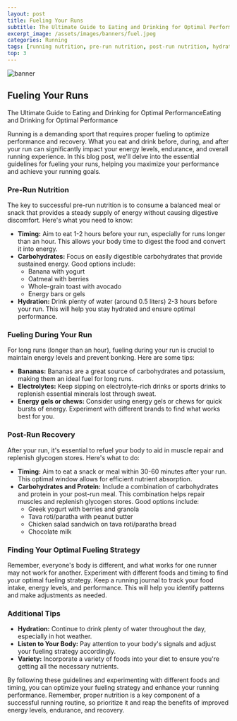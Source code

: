 ```yaml
---
layout: post
title: Fueling Your Runs
subtitle: The Ultimate Guide to Eating and Drinking for Optimal PerformanceEating and Drinking for Optimal Performance
excerpt_image: /assets/images/banners/fuel.jpeg
categories: Running
tags: [running nutrition, pre-run nutrition, post-run nutrition, hydration, energy gels, sports nutrition, running fuel, endurance, recovery, muscle repair]
top: 3
---
```

![banner](/assets/images/banners/fuel.jpeg)
## Fueling Your Runs
The Ultimate Guide to Eating and Drinking for Optimal PerformanceEating and Drinking for Optimal Performance

Running is a demanding sport that requires proper fueling to optimize performance and recovery. What you eat and drink before, during, and after your run can significantly impact your energy levels, endurance, and overall running experience. In this blog post, we'll delve into the essential guidelines for fueling your runs, helping you maximize your performance and achieve your running goals.

### Pre-Run Nutrition

The key to successful pre-run nutrition is to consume a balanced meal or snack that provides a steady supply of energy without causing digestive discomfort. Here's what you need to know:

* **Timing:** Aim to eat 1-2 hours before your run, especially for runs longer than an hour. This allows your body time to digest the food and convert it into energy.
* **Carbohydrates:** Focus on easily digestible carbohydrates that provide sustained energy. Good options include:
  * Banana with yogurt
  * Oatmeal with berries
  * Whole-grain toast with avocado
  * Energy bars or gels
* **Hydration:** Drink plenty of water (around 0.5 liters) 2-3 hours before your run. This will help you stay hydrated and ensure optimal performance.

### Fueling During Your Run

For long runs (longer than an hour), fueling during your run is crucial to maintain energy levels and prevent bonking. Here are some tips:

* **Bananas:** Bananas are a great source of carbohydrates and potassium, making them an ideal fuel for long runs.
* **Electrolytes:** Keep sipping on electrolyte-rich drinks or sports drinks to replenish essential minerals lost through sweat.
* **Energy gels or chews:** Consider using energy gels or chews for quick bursts of energy. Experiment with different brands to find what works best for you.

### Post-Run Recovery

After your run, it's essential to refuel your body to aid in muscle repair and replenish glycogen stores. Here's what to do:

* **Timing:** Aim to eat a snack or meal within 30-60 minutes after your run. This optimal window allows for efficient nutrient absorption.
* **Carbohydrates and Protein:** Include a combination of carbohydrates and protein in your post-run meal. This combination helps repair muscles and replenish glycogen stores. Good options include:
  * Greek yogurt with berries and granola
  * Tava roti/paratha with peanut butter
  * Chicken salad sandwich on tava roti/paratha bread
  * Chocolate milk

### Finding Your Optimal Fueling Strategy

Remember, everyone's body is different, and what works for one runner may not work for another. Experiment with different foods and timing to find your optimal fueling strategy. Keep a running journal to track your food intake, energy levels, and performance. This will help you identify patterns and make adjustments as needed.

### Additional Tips

* **Hydration:** Continue to drink plenty of water throughout the day, especially in hot weather.
* **Listen to Your Body:** Pay attention to your body's signals and adjust your fueling strategy accordingly.
* **Variety:** Incorporate a variety of foods into your diet to ensure you're getting all the necessary nutrients.

By following these guidelines and experimenting with different foods and timing, you can optimize your fueling strategy and enhance your running performance. Remember, proper nutrition is a key component of a successful running routine, so prioritize it and reap the benefits of improved energy levels, endurance, and recovery.